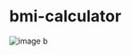 # bmi-calculator
![image](https://github.com/vlantonakos/bmi-calculator/assets/107072477/9c76a7c6-77a5-4de6-89f8-259b9e9bd2e7)
b

